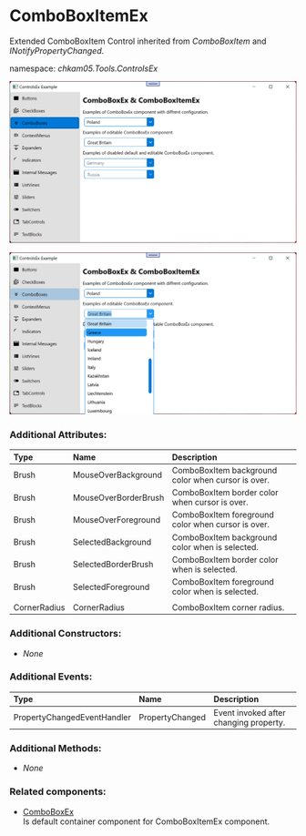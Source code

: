 # ComboBoxItemEx
Extended ComboBoxItem Control inherited from _ComboBoxItem_ and _INotifyPropertyChanged_.

namespace: _chkam05.Tools.ControlsEx_

![ComboBoxEx Examples 1 (Images/ComboBoxEx1.png)](../Images/ComboBoxEx1.png)

![ComboBoxEx Examples 2 (Images/ComboBoxEx2.png)](../Images/ComboBoxEx2.png)

### Additional Attributes:

| Type         | Name                 | Description |
|:-------------|:---------------------|:------------|
| Brush        | MouseOverBackground  | ComboBoxItem background color when cursor is over. |
| Brush        | MouseOverBorderBrush | ComboBoxItem border color when cursor is over. |
| Brush        | MouseOverForeground  | ComboBoxItem foreground color when cursor is over. |
| Brush        | SelectedBackground   | ComboBoxItem background color when is selected. |
| Brush        | SelectedBorderBrush  | ComboBoxItem border color when is selected. |
| Brush        | SelectedForeground   | ComboBoxItem foreground color when is selected. |
||||
| CornerRadius | CornerRadius         | ComboBoxItem corner radius. |

### Additional Constructors:

- _None_

### Additional Events:

| Type                        | Name             | Description |
|:----------------------------|:-----------------|:------------|
| PropertyChangedEventHandler | PropertyChanged  | Event invoked after changing property. |

### Additional Methods:

- _None_

### Related components:

- [ComboBoxEx](ComboBoxEx.md)  
Is default container component for ComboBoxItemEx component.
